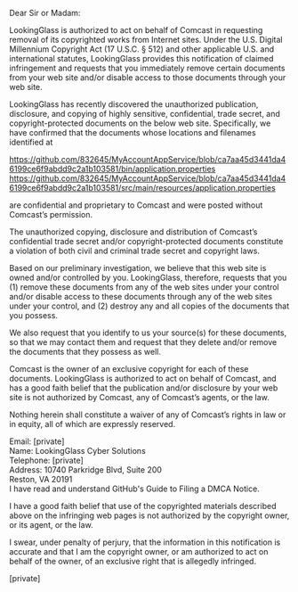 Dear Sir or Madam:

LookingGlass is authorized to act on behalf of Comcast in requesting removal of its copyrighted works from Internet sites. Under the U.S. Digital Millennium Copyright Act (17 U.S.C. § 512) and other applicable U.S. and international statutes, LookingGlass provides this notification of claimed infringement and requests that you immediately remove certain documents from your web site and/or disable access to those documents through your web site.

LookingGlass has recently discovered the unauthorized publication, disclosure, and copying of highly sensitive, confidential, trade secret, and copyright-protected documents on the below web site. Specifically, we have confirmed that the documents whose locations and filenames identified at

https://github.com/832645/MyAccountAppService/blob/ca7aa45d3441da46199ce6f9abdd9c2a1b103581/bin/application.properties
https://github.com/832645/MyAccountAppService/blob/ca7aa45d3441da46199ce6f9abdd9c2a1b103581/src/main/resources/application.properties

are confidential and proprietary to Comcast and were posted without Comcast’s permission.

The unauthorized copying, disclosure and distribution of Comcast’s confidential trade secret and/or copyright-protected documents constitute a violation of both civil and criminal trade secret and copyright laws.

Based on our preliminary investigation, we believe that this web site is owned and/or controlled by you. LookingGlass, therefore, requests that you (1) remove these documents from any of the web sites under your control and/or disable access to these documents through any of the web sites under your control, and (2) destroy any and all copies of the documents that you possess.

We also request that you identify to us your source(s) for these documents, so that we may contact them and request that they delete and/or remove the documents that they possess as well.

Comcast is the owner of an exclusive copyright for each of these documents. LookingGlass is authorized to act on behalf of Comcast, and has a good faith belief that the publication and/or disclosure by your web site is not authorized by Comcast, any of Comcast’s agents, or the law.

Nothing herein shall constitute a waiver of any of Comcast’s rights in law or in equity, all of which are expressly reserved.

Email: [private]  
Name: LookingGlass Cyber Solutions  
Telephone: [private]  
Address: 10740 Parkridge Blvd, Suite 200  
Reston, VA 20191  
I have read and understand GitHub's Guide to Filing a DMCA Notice.  

I have a good faith belief that use of the copyrighted materials described above on the infringing web pages is not authorized by the copyright owner, or its agent, or the law.

I swear, under penalty of perjury, that the information in this notification is accurate and that I am the copyright owner, or am authorized to act on behalf of the owner, of an exclusive right that is allegedly infringed.

[private]
